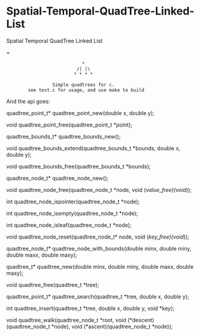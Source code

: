 # Spatial-Temporal-QuadTree-Linked-List
Spatial Temporal QuadTree Linked List


=

                                *
                              /| |\
                             * * * *

                     Simple quadtrees for c.
            see test.c for usage, and use make to build

And the api goes:

quadtree_point_t*
quadtree_point_new(double x, double y);

void
quadtree_point_free(quadtree_point_t *point);


quadtree_bounds_t*
quadtree_bounds_new();

void
quadtree_bounds_extend(quadtree_bounds_t *bounds, double x, double y);

void
quadtree_bounds_free(quadtree_bounds_t *bounds);


quadtree_node_t*
quadtree_node_new();

void
quadtree_node_free(quadtree_node_t *node, void (*value_free)(void*));

int
quadtree_node_ispointer(quadtree_node_t *node);

int
quadtree_node_isempty(quadtree_node_t *node);

int
quadtree_node_isleaf(quadtree_node_t *node);

void
quadtree_node_reset(quadtree_node_t* node, void (*key_free)(void*));

quadtree_node_t*
quadtree_node_with_bounds(double minx, double miny, double maxx, double maxy);

quadtree_t*
quadtree_new(double minx, double miny, double maxx, double maxy);

void
quadtree_free(quadtree_t *tree);

quadtree_point_t*
quadtree_search(quadtree_t *tree, double x, double y);

int
quadtree_insert(quadtree_t *tree, double x, double y, void *key);

void
quadtree_walk(quadtree_node_t *root,
              void (*descent)(quadtree_node_t *node),
              void (*ascent)(quadtree_node_t *node));



